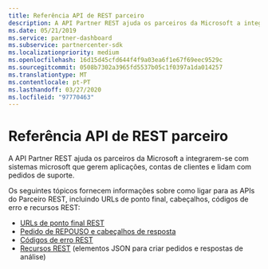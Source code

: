 ```yaml
---
title: Referência API de REST parceiro
description: A API Partner REST ajuda os parceiros da Microsoft a integrarem-se com sistemas microsoft que gerem aplicações, contas de clientes e lidam com pedidos de suporte.
ms.date: 05/21/2019
ms.service: partner-dashboard
ms.subservice: partnercenter-sdk
ms.localizationpriority: medium
ms.openlocfilehash: 16d15d45cfd644f4f9a03ea6f1e67f69eec9529c
ms.sourcegitcommit: 0508b7302a3965fd5537b05c1f0397a1da014257
ms.translationtype: MT
ms.contentlocale: pt-PT
ms.lasthandoff: 03/27/2020
ms.locfileid: "97770463"
---
```

# <a name="partner-rest-api-reference"></a>Referência API de REST parceiro

A API Partner REST ajuda os parceiros da Microsoft a integrarem-se com sistemas microsoft que gerem aplicações, contas de clientes e lidam com pedidos de suporte.

Os seguintes tópicos fornecem informações sobre como ligar para as APIs do Parceiro REST, incluindo URLs de ponto final, cabeçalhos, códigos de erro e recursos REST:

* [URLs de ponto final REST](rest-urls.md)
* [Pedido de REPOUSO e cabeçalhos de resposta](headers.md)
* [Códigos de erro REST](error-codes.md)
* [Recursos REST](rest-resources.md) (elementos JSON para criar pedidos e respostas de análise)